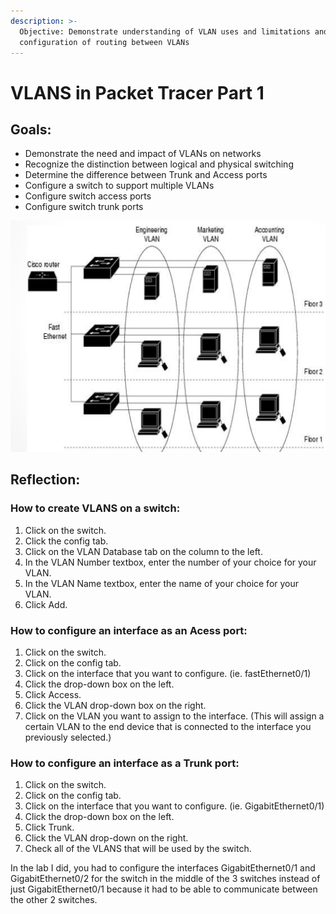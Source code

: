 ```yaml
---
description: >-
  Objective: Demonstrate understanding of VLAN uses and limitations and simple
  configuration of routing between VLANs
---
```


# VLANS in Packet Tracer Part 1

## **Goals**:

* Demonstrate the need and impact of  VLANs on networks
* Recognize the distinction between logical and physical switching
* Determine the difference between Trunk and Access ports
* Configure a switch to support multiple VLANs
* Configure switch access ports
* Configure switch trunk ports &#x20;

![](<../../.gitbook/assets/image (2).png>)&#x20;

## Reflection:&#x20;

### How to create VLANS on a switch: &#x20;

1. Click on the switch.&#x20;
2. Click the config tab.
3. Click on the VLAN Database tab on the column to the left.&#x20;
4. In the VLAN Number textbox, enter the number of your choice for your VLAN.&#x20;
5. In the VLAN Name textbox, enter the name of your choice for your VLAN.&#x20;
6. Click Add.

### How to configure an interface as an Acess port:&#x20;

1. Click on the switch.&#x20;
2. Click on the config tab.&#x20;
3. Click on the interface that you want to configure. (ie. fastEthernet0/1)&#x20;
4. Click the drop-down box on the left.&#x20;
5. Click Access.&#x20;
6. Click the VLAN drop-down box on the right.&#x20;
7. Click on the VLAN you want to assign to the interface. (This will assign a certain VLAN to the end device that is connected to the interface you previously selected.)&#x20;

### How to configure an interface as a Trunk port:&#x20;

1. Click on the switch.&#x20;
2. Click on the config tab.&#x20;
3. Click on the interface that you want to configure. (ie. GigabitEthernet0/1)&#x20;
4. Click the drop-down box on the left. &#x20;
5. Click Trunk.&#x20;
6. Click the VLAN drop-down on the right.&#x20;
7. Check all of the VLANS that will be used by the switch.&#x20;

In the lab I did, you had to configure the interfaces GigabitEthernet0/1 and GigabitEthernet0/2 for the switch in the middle of the 3 switches instead of just GigabitEthernet0/1 because it had to be able to communicate between the other 2 switches.
